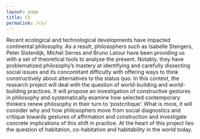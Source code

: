 ```yaml
---
layout: page
title: CV
permalink: /cv/
---
```


Recent ecological and technological developments have impacted continental philosophy. As a result, philosophers such as Isabelle Stengers, Peter Sloterdijk, Michel Serres and Bruno Latour have been providing us with a set of theoretical tools to analyse the present. Notably, they have problematized philosophy’s mastery at identifying and carefully dissecting social issues and its concomitant difficulty with offering ways to think constructively about alternatives to the status quo. In this context, the research project will deal with the question of world-building and world-building practices. It will propose an investigation of constructive gestures in philosophy and systematically examine how selected contemporary thinkers renew philosophy in their turn to ‘postcritique’. What is more, it will consider why and how philosophers move from social diagnostics and critique towards gestures of affirmation and construction and investigate concrete implications of this shift in practice. At the heart of this project lies the question of habitation, co-habitation and habitability in the world today. 
